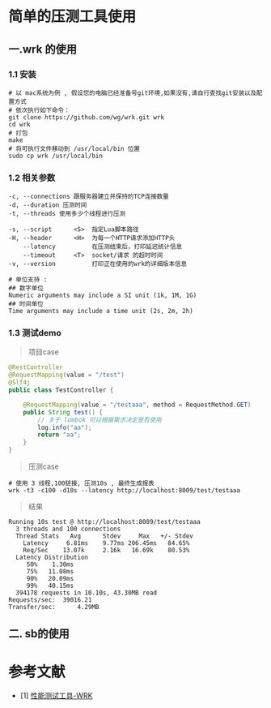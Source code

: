 # 简单的压测工具使用

## 一.wrk 的使用

### 1.1 安装
```shell
# 以 mac系统为例 , 假设您的电脑已经准备号git环境,如果没有,请自行查找git安装以及配置方式
# 依次执行如下命令：
git clone https://github.com/wg/wrk.git wrk
cd wrk
# 打包
make
# 将可执行文件移动到 /usr/local/bin 位置
sudo cp wrk /usr/local/bin
```

### 1.2 相关参数
```shell
-c, --connections 跟服务器建立并保持的TCP连接数量
-d, --duration 压测时间
-t, --threads 使用多少个线程进行压测

-s, --script      <S>  指定Lua脚本路径       
-H, --header      <H>  为每一个HTTP请求添加HTTP头      
    --latency          在压测结束后，打印延迟统计信息   
    --timeout     <T>  socket/请求 的超时时间     
-v, --version          打印正在使用的wrk的详细版本信息

# 单位支持 : 
## 数字单位
Numeric arguments may include a SI unit (1k, 1M, 1G)
## 时间单位
Time arguments may include a time unit (2s, 2m, 2h)
```


### 1.3 测试demo
> 项目case
```java
@RestController
@RequestMapping(value = "/test")
@Slf4j
public class TestController {

	@RequestMapping(value = "/testaaa", method = RequestMethod.GET)
	public String test() {
		// 关于 lombok 可以根据需求决定是否使用
		log.info("aa");
		return "aa";
	}
}
```

> 压测case
```shell
# 使用 3 线程,100链接, 压测10s , 最终生成报表
wrk -t3 -c100 -d10s --latency http://localhost:8009/test/testaaa
```

> 结果
```log
Running 10s test @ http://localhost:8009/test/testaaa
  3 threads and 100 connections
  Thread Stats   Avg      Stdev     Max   +/- Stdev
    Latency     6.81ms    9.77ms 206.45ms   84.65%
    Req/Sec    13.07k     2.16k   16.69k    80.53%
  Latency Distribution
     50%    1.30ms
     75%   11.08ms
     90%   20.09ms
     99%   40.15ms
  394178 requests in 10.10s, 43.30MB read
Requests/sec:  39016.21
Transfer/sec:      4.29MB
```





## 二. sb的使用





# 参考文献

- [1] [性能测试工具-WRK](https://blog.csdn.net/bug_null/article/details/114482614)